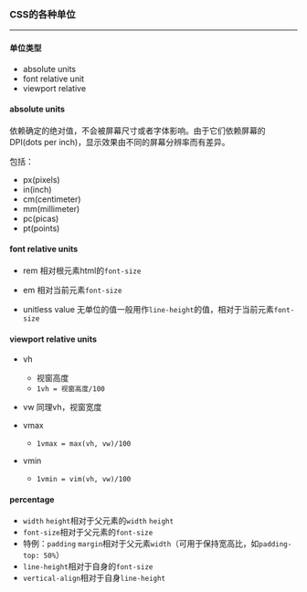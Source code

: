 ### CSS的各种单位

---

#### 单位类型
- absolute units
- font relative unit
- viewport relative  

#### absolute units
依赖确定的绝对值，不会被屏幕尺寸或者字体影响。由于它们依赖屏幕的DPI(dots per inch)，显示效果由不同的屏幕分辨率而有差异。

包括：

- px(pixels)
- in(inch)
- cm(centimeter)
- mm(millimeter)
- pc(picas)
- pt(points)

#### font relative units
- rem
  相对根元素html的`font-size`

- em
  相对当前元素`font-size`

- unitless value
  无单位的值一般用作`line-height`的值，相对于当前元素`font-size`

#### viewport relative units
- vh
  - 视窗高度
  - `1vh = 视窗高度/100`

- vw
  同理vh，视窗宽度

- vmax
  - `1vmax = max(vh, vw)/100`

- vmin
  - `1vmin = vim(vh, vw)/100`

#### percentage
- `width` `height`相对于父元素的`width` `height`
- `font-size`相对于父元素的`font-size`
- 特例：`padding` `margin`相对于父元素`width`（可用于保持宽高比，如`padding-top: 50%`）
- `line-height`相对于自身的`font-size`
- `vertical-align`相对于自身`line-height`



